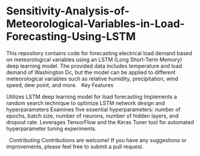 # Sensitivity-Analysis-of-Meteorological-Variables-in-Load-Forecasting-Using-LSTM

This repository contains code for forecasting electrical load demand based on meteorological variables using an LSTM (Long Short-Term Memory) deep learning model. The provided data includes temperature and load demand of Washington Dc, but the model can be applied to different meteorological variables such as relative humidity, precipitation, wind speed, dew point, and more.
 
Key Features

Utilizes LSTM deep learning model for load forecasting
Implements a random search technique to optimize LSTM network design and hyperparameters
Examines five essential hyperparameters: number of epochs, batch size, number of neurons, number of hidden layers, and dropout rate.
Leverages TensorFlow and the Keras Tuner tool for automated hyperparameter tuning experiments.

 
Contributing
Contributions are welcome! If you have any suggestions or improvements, please feel free to submit a pull request.
